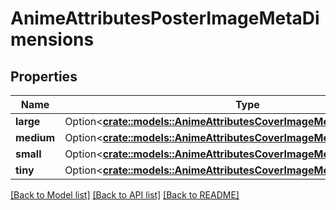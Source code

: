 # AnimeAttributesPosterImageMetaDimensions

## Properties

Name | Type | Description | Notes
------------ | ------------- | ------------- | -------------
**large** | Option<[**crate::models::AnimeAttributesCoverImageMetaDimensionsLarge**](animeAttributes_coverImage_meta_dimensions_large.md)> |  | [optional]
**medium** | Option<[**crate::models::AnimeAttributesCoverImageMetaDimensionsLarge**](animeAttributes_coverImage_meta_dimensions_large.md)> |  | [optional]
**small** | Option<[**crate::models::AnimeAttributesCoverImageMetaDimensionsLarge**](animeAttributes_coverImage_meta_dimensions_large.md)> |  | [optional]
**tiny** | Option<[**crate::models::AnimeAttributesCoverImageMetaDimensionsLarge**](animeAttributes_coverImage_meta_dimensions_large.md)> |  | [optional]

[[Back to Model list]](../README.md#documentation-for-models) [[Back to API list]](../README.md#documentation-for-api-endpoints) [[Back to README]](../README.md)


